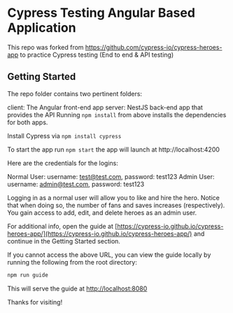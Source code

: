 # Cypress Testing Angular Based Application

This repo was forked from https://github.com/cypress-io/cypress-heroes-app to practice Cypress testing (End to end & API testing)

## Getting Started

The repo folder contains two pertinent folders:

client: The Angular front-end app
server: NestJS back-end app that provides the API
Running `npm install` from above installs the dependencies for both apps.

Install Cypress via `npm install cypress`

To start the app run `npm start` the app will launch at http://localhost:4200

Here are the credentials for the logins:

Normal User: username: test@test.com, password: test123
Admin User: username: admin@test.com, password: test123

Logging in as a normal user will allow you to like and hire the hero. Notice that when doing so, the number of fans and saves increases (respectively).
You gain access to add, edit, and delete heroes as an admin user.
 
For additional info, open the guide at
[https://cypress-io.github.io/cypress-heroes-app/](https://cypress-io.github.io/cypress-heroes-app/)
and continue in the Getting Started section.

If you cannot access the above URL, you can view the guide locally by running
the following from the root directory:

```bash
npm run guide
```

This will serve the guide at [http://localhost:8080](http://localhost:8080)

Thanks for visiting!